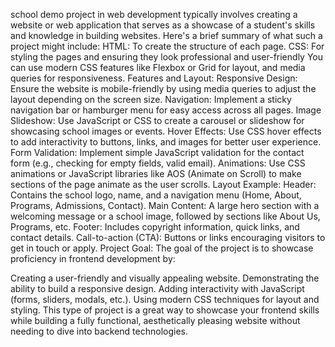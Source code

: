  school demo project in web development typically involves creating a website or web application that serves as a showcase of a student's skills and knowledge in building websites. Here's a brief summary of what such a project might include:
 HTML: To create the structure of each page.
 CSS: For styling the pages and ensuring they look professional and user-friendly
 You can use modern CSS features like Flexbox or Grid for layout, and media queries for responsiveness.
 Features and Layout:
 Responsive Design: Ensure the website is mobile-friendly by using media queries to adjust the layout depending on the screen size.
 Navigation: Implement a sticky navigation bar or hamburger menu for easy access across all pages.
Image Slideshow: Use JavaScript or CSS to create a carousel or slideshow for showcasing school images or events.
Hover Effects: Use CSS hover effects to add interactivity to buttons, links, and images for better user experience.
Form Validation: Implement simple JavaScript validation for the contact form (e.g., checking for empty fields, valid email).
Animations: Use CSS animations or JavaScript libraries like AOS (Animate on Scroll) to make sections of the page animate as the user scrolls.
 Layout Example:
Header: Contains the school logo, name, and a navigation menu (Home, About, Programs, Admissions, Contact).
Main Content: A large hero section with a welcoming message or a school image, followed by sections like About Us, Programs, etc.
Footer: Includes copyright information, quick links, and contact details.
Call-to-action (CTA): Buttons or links encouraging visitors to get in touch or apply.
 Project Goal:
The goal of the project is to showcase proficiency in frontend development by:

Creating a user-friendly and visually appealing website.
Demonstrating the ability to build a responsive design.
Adding interactivity with JavaScript (forms, sliders, modals, etc.).
Using modern CSS techniques for layout and styling.
This type of project is a great way to showcase your frontend skills while building a fully functional, aesthetically pleasing website without needing to dive into backend technologies.
